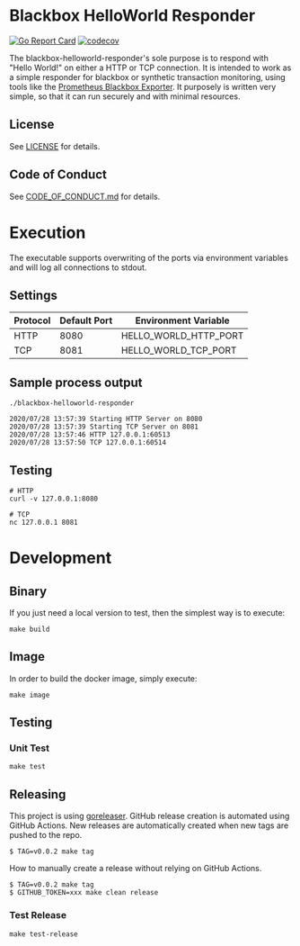 # Blackbox HelloWorld Responder

[![Go Report Card](https://goreportcard.com/badge/github.com/KohlsTechnology/blackbox-helloworld-responder)](https://goreportcard.com/report/github.com/KohlsTechnology/blackbox-helloworld-responder)
[![codecov](https://codecov.io/gh/KohlsTechnology/blackbox-helloworld-responder/branch/master/graph/badge.svg)](https://codecov.io/gh/KohlsTechnology/blackbox-helloworld-responder)

The blackbox-helloworld-responder's sole purpose is to respond with "Hello World!" on either a HTTP or TCP connection. It is intended to work as a simple responder for blackbox or synthetic transaction monitoring, using tools like the [Prometheus Blackbox Exporter](https://github.com/prometheus/blackbox_exporter). It purposely is written very simple, so that it can run securely and with minimal resources.

## License

See [LICENSE](LICENSE) for details.

## Code of Conduct

See [CODE_OF_CONDUCT.md](.github/CODE_OF_CONDUCT.md)
for details.

# Execution

The executable supports overwriting of the ports via environment variables and will log all connections to stdout.

## Settings

| Protocol | Default Port | Environment Variable |
| --- | --- | --- |
| HTTP | 8080 | HELLO_WORLD_HTTP_PORT |
| TCP | 8081 | HELLO_WORLD_TCP_PORT |

## Sample process output
```
./blackbox-helloworld-responder

2020/07/28 13:57:39 Starting HTTP Server on 8080
2020/07/28 13:57:39 Starting TCP Server on 8081
2020/07/28 13:57:46 HTTP 127.0.0.1:60513
2020/07/28 13:57:50 TCP 127.0.0.1:60514
```

## Testing
```
# HTTP
curl -v 127.0.0.1:8080

# TCP
nc 127.0.0.1 8081
```

# Development

## Binary

If you just need a local version to test, then the simplest way is to execute:

```
make build
```

## Image

In order to build the docker image, simply execute:

```
make image
```

## Testing

### Unit Test
```
make test
```

## Releasing

This project is using [goreleaser](https://goreleaser.com). GitHub release creation is automated using GitHub
Actions. New releases are automatically created when new tags are pushed to the repo.
```
$ TAG=v0.0.2 make tag
```

How to manually create a release without relying on GitHub Actions.
```
$ TAG=v0.0.2 make tag
$ GITHUB_TOKEN=xxx make clean release
```

### Test Release

```
make test-release
```
